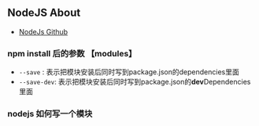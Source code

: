 ## NodeJS About
- [NodeJs Github](https://github.com/maxogden/art-of-node)

### npm install 后的参数 【modules】
- `--save` : 表示把模块安装后同时写到package.json的dependencies里面
- `--save-dev`: 表示把模块安装后同时写到package.json的**dev**Dependencies里面

### nodejs 如何写一个模块
